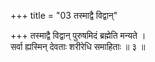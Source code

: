 +++
title = "03 तस्माद्वै विद्वान्"

+++
तस्माद्वै विद्वान् पुरुषमिदं ब्रह्मेति मन्यते ।  
सर्वा ह्यस्मिन् देवताः शरीरेधि समाहिताः ॥ ३ ॥